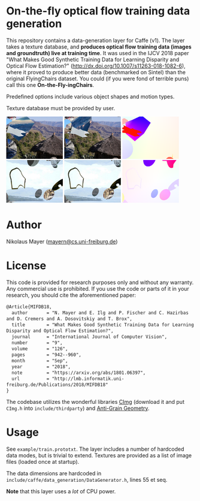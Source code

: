 
# On-the-fly optical flow training data generation
This repository contains a data-generation layer for Caffe (v1).
The layer takes a texture database, and **produces optical flow training data (images and groundtruth) live at training time**.
It was used in the IJCV 2018 paper "What Makes Good Synthetic Training Data for Learning Disparity and Optical Flow Estimation?" (http://dx.doi.org/10.1007/s11263-018-1082-6), where it proved to produce better data (benchmarked on Sintel) than the original FlyingChairs dataset.
You could (if you were fond of terrible puns) call this one **On-the-Fly-ingChairs**.

Predefined options include various object shapes and motion types.

Texture database must be provided by user.


<img src='https://raw.githubusercontent.com/lmb-freiburg/optical-flow-2d-data-generation/master/img/image_00002.png' width='30%' alt=''/> <img src='https://raw.githubusercontent.com/lmb-freiburg/optical-flow-2d-data-generation/master/img/image_00003.png' width='30%' alt=''/> <img src='https://raw.githubusercontent.com/lmb-freiburg/optical-flow-2d-data-generation/master/img/flow2.png' width='30%' alt=''/> 
<img src='https://raw.githubusercontent.com/lmb-freiburg/optical-flow-2d-data-generation/master/img/image_00006.png' width='30%' alt=''/> <img src='https://raw.githubusercontent.com/lmb-freiburg/optical-flow-2d-data-generation/master/img/image_00007.png' width='30%' alt=''/> <img src='https://raw.githubusercontent.com/lmb-freiburg/optical-flow-2d-data-generation/master/img/flow6.png' width='30%' alt=''/> 



# Author
Nikolaus Mayer (mayern@cs.uni-freiburg.de)

# License
This code is provided for research purposes only and without any warranty. Any commercial use is prohibited. If you use the code or parts of it in your research, you should cite the aforementioned paper: 
```
@Article{MIFDB18,
  author       = "N. Mayer and E. Ilg and P. Fischer and C. Hazirbas and D. Cremers and A. Dosovitskiy and T. Brox",
  title        = "What Makes Good Synthetic Training Data for Learning Disparity and Optical Flow Estimation?",
  journal      = "International Journal of Computer Vision",
  number       = "9",
  volume       = "126",
  pages        = "942--960",
  month        = "Sep",
  year         = "2018",
  note         = "https://arxiv.org/abs/1801.06397",
  url          = "http://lmb.informatik.uni-freiburg.de/Publications/2018/MIFDB18"
}
```

The codebase utilizes the wonderful libraries [CImg](http://cimg.eu/) (download it and put `CImg.h` into `include/thirdparty`) and [Anti-Grain Geometry](https://github.com/nikolausmayer/AntiGrainGeometry-v2.4).

# Usage
See `example/train.prototxt`. 
The layer includes a number of hardcoded data modes, but is trivial to extend. 
Textures are provided as a list of image files (loaded once at startup).

The data dimensions are hardcoded in `include/caffe/data_generation/DataGenerator.h`, lines 55 et seq.

**Note** that this layer uses a *lot* of CPU power.

